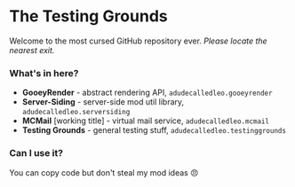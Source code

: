 # The Testing Grounds
Welcome to the most cursed GitHub repository ever. _Please locate the nearest exit._

### What's in here?
* **GooeyRender** - abstract rendering API, `adudecalledleo.gooeyrender`
* **Server-Siding** - server-side mod util library, `adudecalledleo.serversiding`
* **MCMail** [working title] - virtual mail service, `adudecalledleo.mcmail`
* **Testing Grounds** - general testing stuff, `adudecalledleo.testinggrounds`

### Can I use it?
You can copy code but don't steal my mod ideas :angry:
